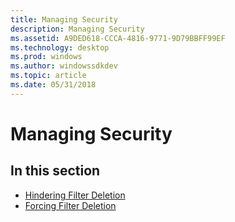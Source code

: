```yaml
---
title: Managing Security
description: Managing Security
ms.assetid: A9DED618-CCCA-4816-9771-9D79BBFF99EF
ms.technology: desktop
ms.prod: windows
ms.author: windowssdkdev
ms.topic: article
ms.date: 05/31/2018
---
```


# Managing Security

## In this section

-   [Hindering Filter Deletion](hindering-filter-deletion.md)
-   [Forcing Filter Deletion](forcing-filter-deletion.md)

 

 




